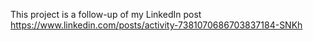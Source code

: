 This project is a follow-up of my LinkedIn post https://www.linkedin.com/posts/activity-7381070686703837184-SNKh
